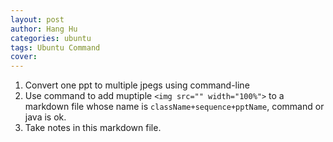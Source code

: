 ```yaml
---
layout: post
author: Hang Hu
categories: ubuntu
tags: Ubuntu Command 
cover: 
---
```


1. Convert one ppt to multiple jpegs using command-line
2. Use command to add muptiple `<img src="" width="100%">` to a markdown file whose name is `className+sequence+pptName`, command or java is ok.
3. Take notes in this markdown file.
